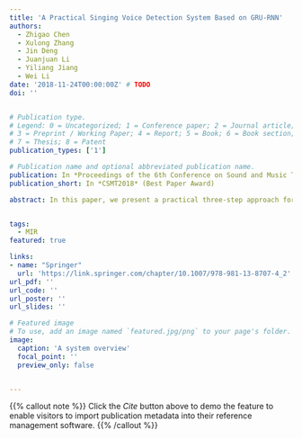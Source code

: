 ```yaml
---
title: 'A Practical Singing Voice Detection System Based on GRU-RNN'
authors:
  - Zhigao Chen
  - Xulong Zhang
  - Jin Deng
  - Juanjuan Li
  - Yiliang Jiang
  - Wei Li
date: '2018-11-24T00:00:00Z' # TODO
doi: ''


# Publication type.
# Legend: 0 = Uncategorized; 1 = Conference paper; 2 = Journal article;
# 3 = Preprint / Working Paper; 4 = Report; 5 = Book; 6 = Book section;
# 7 = Thesis; 8 = Patent
publication_types: ['1']

# Publication name and optional abbreviated publication name.
publication: In *Proceedings of the 6th Conference on Sound and Music Technology*
publication_short: In *CSMT2018* (Best Paper Award)

abstract: In this paper, we present a practical three-step approach for singing voice detection based on a gated recurrent unit (GRU) recurrent neural network (RNN) and the proposed method achieves comparable results to state-of-the-art method. We combine four classic features—namely Mel-frequency Cepstral Coefficients (MFCC), Mel-filter Bank, Linear Predictive Cepstral Coefficients (LPCC), and Chroma. Then, the mixed signal is first preprocessed by singing voice separation (SVS) with the Deep U-Net Convolutional Networks. Long short-term memory (LSTM) and GRU are both proposed to solve the gradient vanish problem in RNN. In our experiments, we set the block duration as 120 ms and 720 ms respectively, and we get comparable or better results than results from state-of-the-art methods, while results on Jamendo are not as good as those from RWC-Pop.


tags:
  - MIR
featured: true

links:
- name: "Springer"
  url: 'https://link.springer.com/chapter/10.1007/978-981-13-8707-4_2'
url_pdf: ''
url_code: ''
url_poster: ''
url_slides: ''

# Featured image
# To use, add an image named `featured.jpg/png` to your page's folder.
image:
  caption: 'A system overview'
  focal_point: ''
  preview_only: false


---
```


{{% callout note %}}
Click the _Cite_ button above to demo the feature to enable visitors to import publication metadata into their reference management software.
{{% /callout %}}

